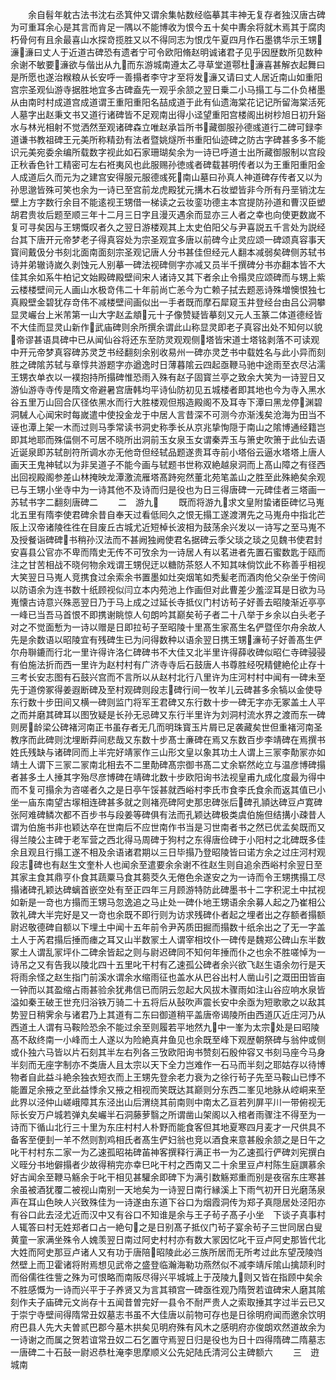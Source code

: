 <!-- { "loadSidebar": true } -->
　　余自髫年躭古法书沈右丞箕仲又谓余集帖数经临摹其丰神无复存者独汉唐古碑为可重耳余心是其言而肯足一隅以不能博收为恨今五十矣中夀余将就木焉其于腐肉朽骨何有且余最喜山水探竒揽胜又以不得同志为恨戊午夏四月作石墨镌华示王甥濓濓曰丈人于近道古碑恐有遗者宁可令欧阳脩赵明诚诸君子见乎因歴数所见数种余谢不敏要濓欲与偕出从九而东游城南遵太乙寻草堂道鄠杜濓喜甚解衣起舞曰是所愿也遂治糇粮从长安呼一善搨者李守才至将发濓又请曰丈人居近南山如重阳宫宗圣观仙游寺据胜地宜多古碑盍先一观乎余颔之翌日乗二小马搨工与二仆负楮墨从由南时村成道宫成道谓王重阳重阳名喆成道于此有仙遗海棠花记记所留海棠活死人墓字出赵秉文书又道行诸碑皆不足观南出得小迳望重阳宫楼阁出树杪旭日初升谿水与林光相射不觉洒然至观诸碑森立唯赵承旨所书藏御服孙德彧道行二碑可録李道谦书教祖碑王元美所称精劲有法者暨姚燧所书重阳仙迹碑之防古字碑甚多多不能识元美宛委余编所载数字视此如石家珊瑚矣余为一诗已呼道士出所藏御服制以宫段正秋香色针工精密可左右袵夷风也此服赐孙徳彧者碑载甚明传者以为王重阳重阳金人成道后久而元为之建宫安得服元服德彧死南山墓曰孙真人神道碑存传者又以为孙思邈皆殊可笑也余为一诗已至宫前龙虎殿犹元搆木石妆塑皆非今所有丹垩销沈左壁上方字数行余目不能逺视王甥借一梯读之云妆銮功德主本宫提防孙道和曹汉臣塑胡君贵妆后题至顺三年十二月三日字且漫灭遇余而显亦三人者之幸也向使更数嵗不复可寻矣因与王甥慨叹者久之翌日游楼观其上太史伯阳父与尹喜説五千言处为説经台其下唐开元帝梦老子得真容处为宗圣观宜多唐以前碑今止灵应颂一碑颂真容事天寳间戴伋分书刻北面南面刻宗圣观记唐人分书甚佳但经元人翻本减弱矣碑侧苏轼书诗并弟辙诗嵗久剥蚀元人别摹一碑法视碑侧字亦减又员半千撰碑分书亦翻本皆不大佳其余如系牛柏记文始殿碑殿壁间宋人诸诗又其下者余止令搨灵应颂碑而与甥上紫云楼楼壁间元人画山水极竒伟二十年前尚亡恙今为亡赖子拭去题恶诗殊増懊恨独七真殿壁金碧犹存竒伟不减楼壁间画似出一手者既而摩石犀窥玉井登经台由吕公洞攀显灵巗台上米芾第一山大字赵孟頫元十子像赞疑皆摹刻又元人玉篆二体道德经皆不大佳而显灵山新作武庙碑则余所撰余谓此山称显灵即老子真容出处不知何以貌帝谬甚语具碑中已从闻仙谷将还东至防灵观观侧塔皆宋道士塔铭剥落不可读观中开元帝梦真容碑苏灵芝书经翻刻余别收易州一碑亦灵芝书中载姓名与此小异而刻胜之碑隂苏轼与章惇共游题字亦遒逸时日薄暮隂云四起亟鞭马驰中途雨至衣尽沾濡王甥衣单衣以一襆抱持所搨碑惟恐雨入殊有赵子固寳兰亭之致余大笑为一诗翌日又游仙游寺寺传是隋文帝避暑宫唐韩均平诗仙防初见五城楼者即其地也今为寺入黑水谷五里万山回合仄径依黑水而行大胜楼观但剏造殿阁不及耳寺下潭曰黑龙停渊碧洞駴人心闻宋时每嵗遣中使投金龙于中居人言昔深不可测今亦渐浅矣沧海为田当不诬也潭上架一木而过则马季常读书洞史称季长从京兆挚恂隠于南山之隂博通经籍岂即其地耶而殊偪侧不可居不晓所出洞前玉女泉玉女谓秦弄玉与箫史吹箫于此仙去语近诞泉即苏轼剖符所调水亦无他竒但经轼品题遂贵耳寺前小塔俗云逼水塔塔上唐人画天王鬼神轼以为非吴道子不能今画与轼题书世称双絶越泉洞而上髙山障之有径西出回视殿阁参差山林掩映龙潭激流雁塔髙跱宛然董北苑笔盖山之胜至此殊絶矣余观已与王甥小坐寺中为一诗其他不及诗而归是役也为日三得唐碑一元碑佳者三塔画一苏轼书字二翻刻唐碑二
　　二　游九
　　既而将游九求文皇附蛰诸臣碑忆马嵬北五里有隋李使君碑余昔自奉天过看低囘久之恨无搨工遂渡渭先之马嵬舟中指北芒阪上汉帝诸陵徃徃在目废丘古城尤近短棹长波相为鼓荡余兴发以一诗写之至马嵬不及授餐诣碑碑书稍孙汉法而不甚阙独阙使君名据碑云季父琰之琰之见魏书使君封安喜县公官亦不卑而隋史无传不可攷余为一诗居人有以茗进者先置石蜜数匙于瓯而注之甘苦相战不晓何物余戏谓王甥倪迂以糖防茶怒人不知其味倘饮此不称善乎相视大笑翌日马嵬人竞携食过余索余书置墨如灶突烟笔如秃髪老而酒肉伧父杂坐于傍间以防语余为连书数十纸顾视似闫立本内苑池上作画但对此曹差少羞涩耳是日欲为马嵬懐古诗意兴殊恶翌日乃于马上成之过延长寺抵仪门村访茍子好善去昭陵渐近亭亭一峰已当吾马首恨不即携谢眺惊人句朗吟其巅矣茍子者二十八举于乡余以白头老子对之不觉面慙为一诗以赠是日即拉茍子至昭陵十里髙生家髙生名俨暨侄尔舟余故人先是余数语以昭陵宜有残碑生已为问得数种以语余翌日携王甥濓茍子好善髙生俨尔舟聨鏕而行北一里许得许洛仁碑碑书不大佳又北半里许得薛收碑似昭仁寺碑骎骎有伯施法折而西一里许为赵村村有广济寺寺后石鼓唐人书尊胜经呪精健絶伦止存十三考长安志图有石鼓兴宫而不言所以从赵村北行八里许为庄河村村中闻有一碑未至先于道傍冢得姜遐断碑及至村观碑则段志碑行间一牧羊儿云碑甚多余犒以金使导东行数十步田间又横一碑则监门将军王君碑又东行数十步一碑无字亦无冢盖土人平之而并磨其碑耳以图攷疑是长孙无忌碑又东行半里许为刘洞村流水界之渡而东一碑则房龄梁公碑褚河南正书虽存者无几而明珠寳玉片屑已足袭藏矣世但重褚河南圣教序而此碑则沈埋断莽间悲哉又东数十步髙士亷碑在焉又东数百步李靖碑在焉撰书姓氏残缺与诸碑同而上半完好靖冡作三山形文皇以象其功土人谓上三冡李勣冡亦如靖土人谓下三冡二冡南北相去不二里勣碑髙宗御书髙二丈余崭然屹立与温彦博碑搨者甚多土人捶其字殆尽彦博碑在靖碑北数十步欧阳询书法视皇甫九成化度最为得中而不复可搨余为咨嗟者久之是日亭午馁甚就西峪村李氏市食李氏食余而返其值已小坐一庙东南望古塜相连碑甚多就之则褚亮碑阿史那忠碑张后碑孔頴达碑豆卢寛碑张阿难碑鳞次都不百步书与段姜等碑俱有法而孔颖达碑极类虞伯施但结搆小疎昔人谓为伯施书非也颖达卒在世南后不应世南作书当是习世南者书之然已优孟矣既而又得兰陵公主碑于老军营之西北得马周碑于狗村之东得唐俭碑于小阳村之北碑既多佳余且观且行搨工遂不相及余语诸君期以三日毕搨乃登昭陵皆曰诺方余之过庄河村观段志碑也有赵生文奎朴人也闻余至遣要余余谢不徃赵生则自追余西峪村余翌日至其家主食其鼎亨仆食其蔬粟马食其蒭茭久无倦色余遂安之为一诗而令王甥携搨工尽搨诸碑孔颖达碑螭首嵌空处有至正四年三月顾游特防此碑墨书十二字积泥土中拭视如新是一竒也方搨而王甥马忽逸追之马止处一碑仆地王甥语余余募人起之乃崔相公敦礼碑大半完好是又一竒也余既不即行则为访求残碑仆者起之埋者出之存额者搨额尉迟敬德碑自额以下埋土中闻十五年前令尹芮质田掘而搨数十纸余出之了无一字盖土人于芮君搨后捶而瘗之耳又山半数冡土人谓宰相坟仆一碑传是魏郑公碑山东半数冢土人谓乱冡坪仆二碑余皆起之则与尉迟碑同不知何年捶而仆之也余不胜嗟悼为一诗吊之又有告我以陵北四十五里叱干村有乙速孤公碑者余兴欲飞赵生语余勿行是天将雨余怪之赵生指门前溪水谓余水缩雨征也盖水从巴谷出村人凿山引之溉田田皆亩一钟而以其盈缩占雨甚验余犹弗信已而阴云忽起大风拔木骤雨如注山谷应响水泉皆溢如秦王破王世充归浴铁万骑二十五将后从鼔吹声震长安中余亟为短歌歌之以敌其势翌日稍霁余与诸君乃上其道有二东曰御道稍平盖唐帝谒陵所由西道仄近庄河乃从西道土人谓有马鞍险恐余不能过余至则履若平地然九中一峯为太宗处是曰昭陵髙不敌终南一小峰而土人遂以为险絶真井鱼见也余既至峰下观歴朝祭碑与翁仲或侧或仆独六马皆以片石刻其半左右列各三攷欧阳询书赞刻石殷仲容又书刻马座今马身半刻而无座字制亦不类唐人且太宗以天下全力岂难作一石马而半刻之耶姑存以待博物者自此益斗絶余独衣短衣而上王甥先登余老力衰为之徐行茍子先至马鞍山已悸不能置足余掖之至此益悸余又掖之相视而笑既达其巅则分东西二峯见地脉从崆峒来至此界以泾仲山嵯峨障其东泾出山后渭绕其前南则中南太乙亘若列屏平川一带俯视无际长安万户城若弹丸矣巗半石洞藤萝翳之所谓凿山架阁以入棺者雨骤注不得至为一诗而下循山北行三十里为东庄村村人朴野而能食客但其地夏寒四月麦才一尺供具不备客至便刲一羊不然则割鸡相氏者髙生俨妇翁也竞以酒食来意甚殷余颔之是日午之叱干村村东二家一为乙速孤昭祐碑苖神客撰释行满正书一为乙速孤行俨碑刘宪撰白义晊分书地僻搨者少故得稍完亦幸巳叱干村之西南又二十余里豆卢村陈生庭譔慕余好古闻余至鞭马觞余于叱干相见甚驩余即碑下为满引数觞郑重而别是夜宿东庄寒甚余虽被酒犹覆二被视山南别一天地矣为一诗翌日南行縁溪上下雨气初开日光磨荡泉声在耳山色映人兴致殊佳为一诗遂由东道下谷口为烟霞洞传为郑子真隠居处泾阳亦有谷口此去泾尤近而汉中又有谷口不知谁是余与王子茍子髙子小坐　下谈子真事村人辄答曰村无姓郑者口占一絶句之是日别髙子抵仪门茍子宴余茍子三世同居白叟黄童一家满坐殊令人媿羡翌日南过阿史村村亦有数大冡因忆叱干豆卢阿史那皆代北大姓而阿史那豆卢诸人又有功于唐陪昭陵此必三族所居而无所考过此东望茂陵岿然壁上而卫霍诸将附焉想见武帝之盛登临瀚海勒功燕然似不减李靖斥隂山擒颉利时而俗儒徃徃訾之殊为可恨略而南阪尽得兴平城城上于茂陵九则又皆在指顾中矣余不胜感慨为一诗而兴平于子养贤又为言其頖宫一碑亟徃观乃隋贺若谊碑宋人磨其隂刻作夫子庙碑元文尚存十五闻昔曽完好一县令不耐严贵人之索取捶其字过半云已又于崇宁寺壁间得隋常丑奴墓志书虽不大佳唐以前物可存也是日徐明府闻而邀余饮明府巴县人先大夫曽贰巴郡今墓木拱矣见明府殊有风木之感明府亦俊朗欢然道故余为一诗谢之而属之贺若谊常丑奴二石乞置守焉翌日归是役也为日十四得隋碑二隋墓志一唐碑二十石鼔一尉迟恭杜淹李思摩顺义公先妃陆氏清河公主碑额六
　　三　逰城南
